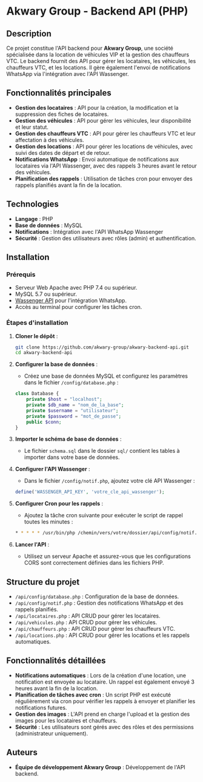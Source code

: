 # Akwary Group - Backend API (PHP)

## Description

Ce projet constitue l'API backend pour **Akwary Group**, une société spécialisée dans la location de véhicules VIP et la gestion des chauffeurs VTC. Le backend fournit des API pour gérer les locataires, les véhicules, les chauffeurs VTC, et les locations. Il gère également l'envoi de notifications WhatsApp via l'intégration avec l'API Wassenger.

## Fonctionnalités principales

- **Gestion des locataires** : API pour la création, la modification et la suppression des fiches de locataires.
- **Gestion des véhicules** : API pour gérer les véhicules, leur disponibilité et leur statut.
- **Gestion des chauffeurs VTC** : API pour gérer les chauffeurs VTC et leur affectation à des véhicules.
- **Gestion des locations** : API pour gérer les locations de véhicules, avec suivi des dates de départ et de retour.
- **Notifications WhatsApp** : Envoi automatique de notifications aux locataires via l'API Wassenger, avec des rappels 3 heures avant le retour des véhicules.
- **Planification des rappels** : Utilisation de tâches cron pour envoyer des rappels planifiés avant la fin de la location.

## Technologies

- **Langage** : PHP
- **Base de données** : MySQL
- **Notifications** : Intégration avec l'API WhatsApp Wassenger
- **Sécurité** : Gestion des utilisateurs avec rôles (admin) et authentification.

## Installation

### Prérequis

- Serveur Web Apache avec PHP 7.4 ou supérieur.
- MySQL 5.7 ou supérieur.
- [Wassenger API](https://wassenger.com/) pour l'intégration WhatsApp.
- Accès au terminal pour configurer les tâches cron.

### Étapes d'installation

1. **Cloner le dépôt** :
    ```bash
    git clone https://github.com/akwary-group/akwary-backend-api.git
    cd akwary-backend-api
    ```

2. **Configurer la base de données** :
    - Créez une base de données MySQL et configurez les paramètres dans le fichier `/config/database.php` :
    ```php
    class Database {
        private $host = "localhost";
        private $db_name = "nom_de_la_base";
        private $username = "utilisateur";
        private $password = "mot_de_passe";
        public $conn;
    }
    ```

3. **Importer le schéma de base de données** :
    - Le fichier `schema.sql` dans le dossier `sql/` contient les tables à importer dans votre base de données.

4. **Configurer l'API Wassenger** :
    - Dans le fichier `/config/notif.php`, ajoutez votre clé API Wassenger :
    ```php
    define('WASSENGER_API_KEY', 'votre_cle_api_wassenger');
    ```

5. **Configurer Cron pour les rappels** :
    - Ajoutez la tâche cron suivante pour exécuter le script de rappel toutes les minutes :
    ```bash
    * * * * * /usr/bin/php /chemin/vers/votre/dossier/api/config/notif.php
    ```

6. **Lancer l'API** :
    - Utilisez un serveur Apache et assurez-vous que les configurations CORS sont correctement définies dans les fichiers PHP.

## Structure du projet

- `/api/config/database.php` : Configuration de la base de données.
- `/api/config/notif.php` : Gestion des notifications WhatsApp et des rappels planifiés.
- `/api/locataires.php` : API CRUD pour gérer les locataires.
- `/api/vehicules.php` : API CRUD pour gérer les véhicules.
- `/api/chauffeurs.php` : API CRUD pour gérer les chauffeurs VTC.
- `/api/locations.php` : API CRUD pour gérer les locations et les rappels automatiques.

## Fonctionnalités détaillées

- **Notifications automatiques** : Lors de la création d'une location, une notification est envoyée au locataire. Un rappel est également envoyé 3 heures avant la fin de la location.
- **Planification de tâches avec cron** : Un script PHP est exécuté régulièrement via cron pour vérifier les rappels à envoyer et planifier les notifications futures.
- **Gestion des images** : L'API prend en charge l'upload et la gestion des images pour les locataires et chauffeurs.
- **Sécurité** : Les utilisateurs sont gérés avec des rôles et des permissions (administrateur uniquement).

## Auteurs

- **Équipe de développement Akwary Group** : Développement de l'API backend.
